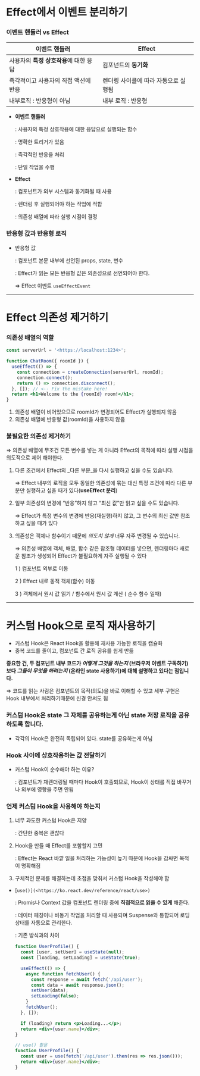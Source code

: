 # Effect에서 이벤트 분리하기

### 이벤트 핸들러 vs Effect

|이벤트 핸들러|Effect|
|---|---|
|사용자의 **특정 상호작용**에 대한 응답|컴포넌트의 **동기화**|
|즉각적이고 사용자의 직접 액션에 반응|렌더링 사이클에 따라 자동으로 실행됨|
|내부로직 : 반응형이 아님|내부 로직 : 반응형|

- **이벤트 핸들러**
    
    : 사용자의 특정 상호작용에 대한 응답으로 실행되는 함수
    
    : 명확한 트리거가 있음
    
    : 즉각적인 반응을 처리
    
    : 단일 작업을 수행
    
- **Effect**
    
    : 컴포넌트가 외부 시스템과 동기화될 때 사용
    
    : 렌더링 후 실행되어야 하는 작업에 적합
    
    : 의존성 배열에 따라 실행 시점이 결정
    

### 반응형 값과 반응형 로직

- 반응형 값
    
    : 컴포넌트 본문 내부에 선언된 props, state, 변수
    
    : Effect가 읽는 모든 반응형 값은 의존성으로 선언되어야 한다.
    
    ⇒ Effect 이벤트 `useEffectEvent`
    

---

# Effect 의존성 제거하기

### 의존성 배열의 역할

```jsx
const serverUrl = '<https://localhost:1234>';

function ChatRoom({ roomId }) {
  useEffect(() => {
    const connection = createConnection(serverUrl, roomId);
    connection.connect();
    return () => connection.disconnect();
  }, []); // <-- Fix the mistake here!
  return <h1>Welcome to the {roomId} room!</h1>;
}
```

1. 의존성 배열이 비어있으므로 roomId가 변경되어도 Effect가 실행되지 않음
2. 의존성 배열에 반응형 값(roomId)을 사용하지 않음

### 불필요한 의존성 제거하기

⇒ 의존성 배열에 무조건 모든 변수를 넣는 게 아니라 Effect의 목적에 따라 실행 시점을 의도적으로 제어 해야한다.

1. 다른 조건에서 Effect의 _다른 부분_을 다시 실행하고 싶을 수도 있습니다.
    
    ⇒ Effect 내부의 로직을 모두 동일한 의존성에 묶는 대신 특정 조건에 따라 다른 부분만 실행하고 싶을 때가 있다(**useEffect 분리**)
    
2. 일부 의존성의 변경에 “반응”하지 않고 “최신 값”만 읽고 싶을 수도 있습니다.
    
    ⇒ Effect가 특정 변수의 변경에 반응(재실행)하지 않고, 그 변수의 최신 값만 참조하고 싶을 때가 있다
    
3. 의존성은 객체나 함수이기 때문에 _의도치 않게_ 너무 자주 변경될 수 있습니다.
    
    ⇒ 의존성 배열에 객체, 배열, 함수 같은 참조형 데이터를 넣으면, 렌더링마다 새로운 참조가 생성되어 Effect가 불필요하게 자주 실행될 수 있다
    
    1 ) 컴포넌트 외부로 이동
    
    2 ) Effect 내로 동적 객체(함수) 이동
    
    3 ) 객체에서 원시 값 읽기 / 함수에서 원시 값 계산 ( 순수 함수 일때)
    

---

# 커스텀 Hook으로 로직 재사용하기

- 커스텀 Hook은 React Hook을 활용해 재사용 가능한 로직을 캡슐화
- 중복 코드를 줄이고, 컴포넌트 간 로직 공유를 쉽게 만듦

<aside>

**중요한 건, 두 컴포넌트 내부 코드가 _어떻게 그것을 하는지_ (브라우저 이벤트 구독하기) 보다 _그들이 무엇을 하려는지_ (온라인 state 사용하기)에 대해 설명하고 있다는 점입니다.**

</aside>

⇒ 코드를 읽는 사람은 컴포넌트의 목적(의도)을 바로 이해할 수 있고 세부 구현은 Hook 내부에서 처리하기때문에 신경 안써도 됨

### **커스텀 Hook은 state 그 자체를 공유하는게 아닌 state 저장 로직을 공유하도록 합니다.**

- 각각의 Hook은 완전히 독립되어 있다. state를 공유하는게 아님

### **Hook 사이에 상호작용하는 값 전달하기**

- 커스텀 Hook이 순수해야 하는 이유?
    
    : 컴포넌트가 재렌더링될 때마다 Hook이 호출되므로, Hook이 상태를 직접 바꾸거나 외부에 영향을 주면 안됨
    

### 언제 커스텀 Hook을 사용해야 하는지

1. 너무 과도한 커스텀 Hook은 지양
    
    : 간단한 중복은 괜찮다
    
2. Hook을 만들 때 Effect를 포함할지 고민
    
    : Effect는 React 바깥 일을 처리하는 가능성이 높기 때문에 Hook을 감싸면 목적이 명확해짐
    
3. 구체적인 문제를 해결하는데 초점을 맞춰서 커스텀 Hook을 작성해야 함
    

- [`use()](<https://ko.react.dev/reference/react/use>)`
    
    : Promis나 Context 값을 컴포넌트 렌더링 중에 **직접적으로 읽을 수 있게** 해준다.
    
    : 데이터 페칭이나 비동기 작업을 처리할 때 사용되며 Suspense와 통합되어 로딩 상태를 자동으로 관리한다.
    
    : 기존 방식과의 차이
    
    ```jsx
    function UserProfile() {
      const [user, setUser] = useState(null);
      const [loading, setLoading] = useState(true);
    
      useEffect(() => {
        async function fetchUser() {
          const response = await fetch('/api/user');
          const data = await response.json();
          setUser(data);
          setLoading(false);
        }
        fetchUser();
      }, []);
    
      if (loading) return <p>Loading...</p>;
      return <div>{user.name}</div>;
    }
    ```
    
    ```jsx
    // use() 활용
    function UserProfile() {
      const user = use(fetch('/api/user').then(res => res.json()));
      return <div>{user.name}</div>;
    }
    ```